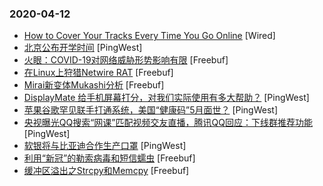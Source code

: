 ### 2020-04-12

* [How to Cover Your Tracks Every Time You Go Online](https://www.wired.com/story/how-to-cover-your-tracks-browsing-web-online) [Wired]
* [北京公布开学时间](https://www.pingwest.com/w/208359) [PingWest]
* [火眼：COVID-19对网络威胁形势影响有限](https://www.freebuf.com/articles/network/233146.html) [Freebuf]
* [在Linux上狩猎Netwire RAT](https://www.freebuf.com/articles/others-articles/230353.html) [Freebuf]
* [Mirai新变体Mukashi分析](https://www.freebuf.com/articles/network/231117.html) [Freebuf]
* [DisplayMate 给手机屏幕打分，对我们实际使用有多大帮助？](https://www.pingwest.com/a/208355) [PingWest]
* [苹果谷歌罕见联手打通系统，美国“健康码”5月面世？](https://www.pingwest.com/a/208357) [PingWest]
* [央视曝光QQ搜索“网课”匹配视频交友直播，腾讯QQ回应：下线群推荐功能](https://www.pingwest.com/w/208358) [PingWest]
* [软银将与比亚迪合作生产口罩](https://www.pingwest.com/w/208356) [PingWest]
* [利用“新冠”的勒索病毒和短信蠕虫](https://www.freebuf.com/articles/terminal/231246.html) [Freebuf]
* [缓冲区溢出之Strcpy和Memcpy](https://www.freebuf.com/articles/others-articles/230731.html) [Freebuf]
